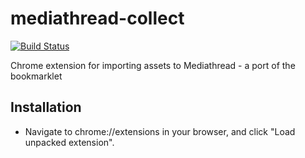 # mediathread-collect

[![Build Status](https://travis-ci.org/nikolas/mediathread-collect.svg?branch=master)](https://travis-ci.org/nikolas/mediathread-collect)

Chrome extension for importing assets to Mediathread - a port of the bookmarklet

## Installation
* Navigate to chrome://extensions in your browser, and click "Load
  unpacked extension".
